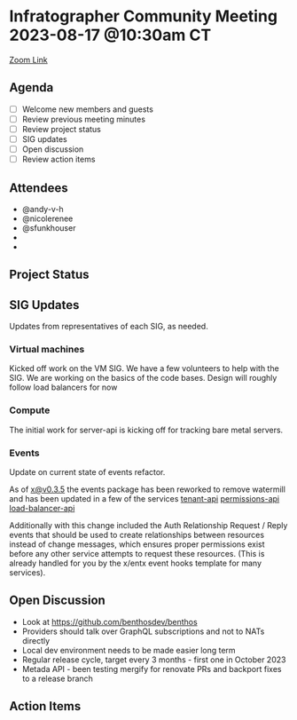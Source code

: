 # Infratographer Community Meeting 2023-08-17 @10:30am CT

[Zoom Link](https://us06web.zoom.us/j/88057942869?pwd=Vnd1OWplazFwREJQeWFHWks4MUptQT09)

## Agenda

* [ ] Welcome new members and guests
* [ ] Review previous meeting minutes
* [ ] Review project status
* [ ] SIG updates
* [ ] Open discussion
* [ ] Review action items

## Attendees

* @andy-v-h
* @nicolerenee
* @sfunkhouser
*
*

## Project Status

## SIG Updates

Updates from representatives of each SIG, as needed.

### Virtual machines

Kicked off work on the VM SIG.  We have a few volunteers to help with the SIG.  We are working on the basics of the code bases. Design will roughly follow load balancers for now

### Compute

The initial work for server-api is kicking off for tracking bare metal servers.

### Events

Update on current state of events refactor.

As of [x@v0.3.5](https://github.com/infratographer/x/releases/tag/v0.3.5) the events package has been reworked to remove watermill and has been updated in a few of the services
[tenant-api](https://github.com/infratographer/tenant-api/pull/117)
[permissions-api](https://github.com/infratographer/permissions-api/pull/148)
[load-balancer-api](https://github.com/infratographer/load-balancer-api/pull/207)

Additionally with this change included the Auth Relationship Request / Reply events that should be used to create relationships between resources instead of change messages, which ensures proper permissions exist before any other service attempts to request these resources. (This is already handled for you by the x/entx event hooks template for many services).

## Open Discussion

- Look at https://github.com/benthosdev/benthos
- Providers should talk over GraphQL subscriptions and not to NATs directly
- Local dev environment needs to be made easier long term
- Regular release cycle, target every 3 months - first one in October 2023
- Metada API - been testing mergify for renovate PRs and backport fixes to a release branch

## Action Items

